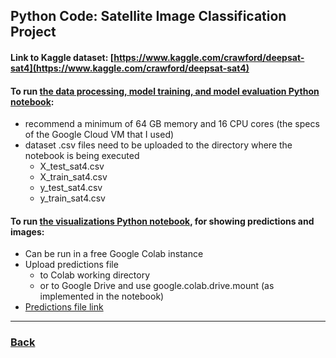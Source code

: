 ## Python Code: Satellite Image Classification Project

#### Link to Kaggle dataset: [https://www.kaggle.com/crawford/deepsat-sat4](https://www.kaggle.com/crawford/deepsat-sat4)

#### To run [the data processing, model training, and model evaluation Python notebook](https://github.com/zstrathe/zstrathe.github.io/blob/master/code/cis731/cis731_model_training_and_evaluation.ipynb):
- recommend a minimum of 64 GB memory and 16 CPU cores (the specs of the Google Cloud VM that I used)
- dataset .csv files need to be uploaded to the directory where the notebook is being executed 
	- X_test_sat4.csv
	- X_train_sat4.csv 
	- y_test_sat4.csv 
	- y_train_sat4.csv


#### To run [the visualizations Python notebook](https://github.com/zstrathe/zstrathe.github.io/blob/master/code/cis731/cis731_visualizations.ipynb), for showing predictions and images:
- Can be run in a free Google Colab instance
- Upload predictions file 
	- to Colab working directory
	- or to Google Drive and use google.colab.drive.mount (as implemented in the notebook)
- <a href="https://www.mediafire.com/file/p6kb8s4q2p92ig0/6_predictions.csv/file">Predictions file link</a>


---

<h3><a href="/">Back</a></h3>
